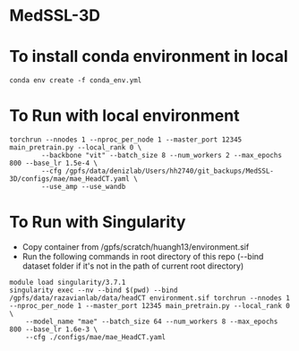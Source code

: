 # MedSSL-3D

# To install conda environment in local
```
conda env create -f conda_env.yml
```

# To Run with local environment
```
torchrun --nnodes 1 --nproc_per_node 1 --master_port 12345 main_pretrain.py --local_rank 0 \
        --backbone "vit" --batch_size 8 --num_workers 2 --max_epochs 800 --base_lr 1.5e-4 \
        --cfg /gpfs/data/denizlab/Users/hh2740/git_backups/MedSSL-3D/configs/mae/mae_HeadCT.yaml \
        --use_amp --use_wandb
```

# To Run with Singularity
- Copy container from /gpfs/scratch/huangh13/environment.sif
- Run the following commands in root directory of this repo (--bind dataset folder if it's not in the path of current root directory)
```
module load singularity/3.7.1
singularity exec --nv --bind $(pwd) --bind /gpfs/data/razavianlab/data/headCT environment.sif torchrun --nnodes 1 --nproc_per_node 1 --master_port 12345 main_pretrain.py --local_rank 0 \
    --model_name "mae" --batch_size 64 --num_workers 8 --max_epochs 800 --base_lr 1.6e-3 \
    --cfg ./configs/mae/mae_HeadCT.yaml
```
